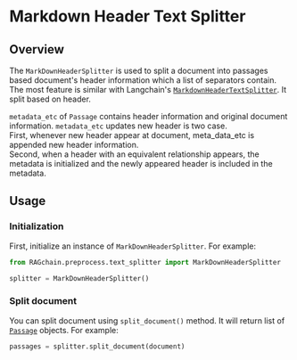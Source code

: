 # Markdown Header Text Splitter

## Overview

The `MarkDownHeaderSplitter` is used to split a document into passages based document's header information which a list of separators contain.
The most feature is similar with Langchain's [`MarkdownHeaderTextSplitter`](https://python.langchain.com/docs/modules/data\_connection/document\_transformers/text\_splitters/recursive\_text\_splitter).
It split based on header. <br>

`metadata_etc` of `Passage` contains header information and original document information. 
`metadata_etc` updates new header is two case. <br>
First, whenever new header appear at document, meta_data_etc is appended new header information.<br>
Second, when a header with an equivalent relationship appears, the metadata is initialized and the newly appeared header is included in the metadata.

## Usage

### Initialization

First, initialize an instance of `MarkDownHeaderSplitter`. For example:

```python
from RAGchain.preprocess.text_splitter import MarkDownHeaderSplitter

splitter = MarkDownHeaderSplitter()
```

### Split document

You can split document using `split_document()` method. It will return list of [`Passage`](https://nomadamas.github.io/RAGchain/build/html/RAGchain.schema.html#module-RAGchain.schema.passage) objects. For example:

```python
passages = splitter.split_document(document)
```
